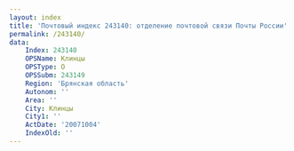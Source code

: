 ```yaml
---
layout: index
title: 'Почтовый индекс 243140: отделение почтовой связи Почты России'
permalink: /243140/
data:
    Index: 243140
    OPSName: Клинцы
    OPSType: О
    OPSSubm: 243149
    Region: 'Брянская область'
    Autonom: ''
    Area: ''
    City: Клинцы
    City1: ''
    ActDate: '20071004'
    IndexOld: ''
---
```

